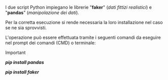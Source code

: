 I due script Python impiegano le librerie "**faker**" (*dati fittizi realistici*) e "**pandas**" (*manipolazione dei dati*).

Per la corretta esecuzione si rende necessaria la loro installazione nel caso se ne sia sprovvisti. 

L'operazione può essere effettuata tramite i seguenti comandi da eseguire nel prompt dei comandi (CMD) o terminale:  
>[!IMPORTANT]
>
>***pip install pandas***
>
>***pip install faker***
